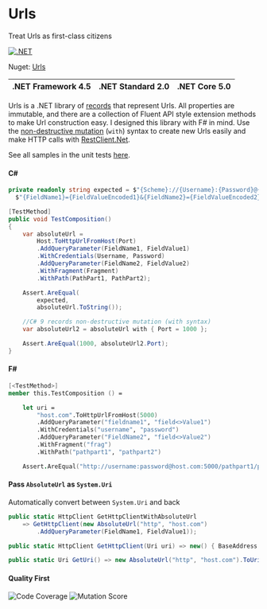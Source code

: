 # Urls

Treat Urls as first-class citizens

[![.NET](https://github.com/MelbourneDeveloper/Urls/actions/workflows/dotnet.yml/badge.svg?branch=main)](https://github.com/MelbourneDeveloper/Urls/actions/workflows/dotnet.yml)

Nuget: [Urls](https://www.nuget.org/packages/Urls) 

| .NET Framework 4.5 | .NET Standard 2.0 | .NET Core 5.0 |
|--------------------|:-----------------:|---------------|

Urls is a .NET library of [records](https://docs.microsoft.com/en-us/dotnet/csharp/whats-new/tutorials/records) that represent Urls. All properties are immutable, and there are a collection of Fluent API style extension methods to make Url construction easy. I designed this library with F# in mind. Use the [non-destructive mutation](https://docs.microsoft.com/en-us/dotnet/csharp/whats-new/tutorials/records#non-destructive-mutation) (`with`) syntax to create new Urls easily and make HTTP calls with [RestClient.Net](https://github.com/MelbourneDeveloper/RestClient.Net/tree/5/develop). 

See all samples in the unit tests [here](https://github.com/MelbourneDeveloper/Urls/blob/ab57a866d27cb5653b97ca6fcf8fe51242d5b274/src/Uris.Tests/UriTests.cs#L38).

#### C#

```cs
private readonly string expected = $"{Scheme}://{Username}:{Password}@{Host}:{Port}/{PathPart1}/{PathPart2}?" +
  $"{FieldName1}={FieldValueEncoded1}&{FieldName2}={FieldValueEncoded2}#{Fragment}";

[TestMethod]
public void TestComposition()
{
    var absoluteUrl =
        Host.ToHttpUrlFromHost(Port)
        .AddQueryParameter(FieldName1, FieldValue1)
        .WithCredentials(Username, Password)
        .AddQueryParameter(FieldName2, FieldValue2)
        .WithFragment(Fragment)
        .WithPath(PathPart1, PathPart2);

    Assert.AreEqual(
        expected,
        absoluteUrl.ToString());

    //C# 9 records non-destructive mutation (with syntax)
    var absoluteUrl2 = absoluteUrl with { Port = 1000 };

    Assert.AreEqual(1000, absoluteUrl2.Port);
}
```

#### F#

```fs
[<TestMethod>]
member this.TestComposition () =

    let uri =
        "host.com".ToHttpUrlFromHost(5000)
        .AddQueryParameter("fieldname1", "field<>Value1")
        .WithCredentials("username", "password")
        .AddQueryParameter("FieldName2", "field<>Value2")
        .WithFragment("frag")
        .WithPath("pathpart1", "pathpart2")

    Assert.AreEqual("http://username:password@host.com:5000/pathpart1/pathpart2?fieldname1=field%3C%3EValue1&FieldName2=field%3C%3EValue2#frag",uri.ToString());
```

#### Pass `AbsoluteUrl` as `System.Uri`

Automatically convert between `System.Uri` and back

```cs
public static HttpClient GetHttpClientWithAbsoluteUrl
    => GetHttpClient(new AbsoluteUrl("http", "host.com")
        .AddQueryParameter(FieldName1, FieldValue1));

public static HttpClient GetHttpClient(Uri uri) => new() { BaseAddress = uri };

public static Uri GetUri() => new AbsoluteUrl("http", "host.com").ToUri();
```

#### Quality First

![Code Coverage](https://github.com/MelbourneDeveloper/Urls/blob/main/Images/CodeCoverage.png) 
![Mutation Score](https://github.com/MelbourneDeveloper/Urls/blob/main/Images/MutationScore.png)

